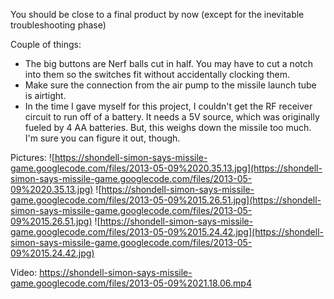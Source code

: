 You should be close to a final product by now (except for the inevitable troubleshooting phase)

Couple of things:
  * The big buttons are Nerf balls cut in half. You may have to cut a notch into them so the switches fit without accidentally clocking them.
  * Make sure the connection from the air pump to the missile launch tube is airtight.
  * In the time I gave myself for this project, I couldn't get the RF receiver circuit to run off of a battery. It needs a 5V source, which was originally fueled by 4 AA batteries. But, this weighs down the missile too much. I'm sure you can figure it out, though.

Pictures:
![https://shondell-simon-says-missile-game.googlecode.com/files/2013-05-09%2020.35.13.jpg](https://shondell-simon-says-missile-game.googlecode.com/files/2013-05-09%2020.35.13.jpg)
![https://shondell-simon-says-missile-game.googlecode.com/files/2013-05-09%2015.26.51.jpg](https://shondell-simon-says-missile-game.googlecode.com/files/2013-05-09%2015.26.51.jpg)
![https://shondell-simon-says-missile-game.googlecode.com/files/2013-05-09%2015.24.42.jpg](https://shondell-simon-says-missile-game.googlecode.com/files/2013-05-09%2015.24.42.jpg)

Video:
https://shondell-simon-says-missile-game.googlecode.com/files/2013-05-09%2021.18.06.mp4